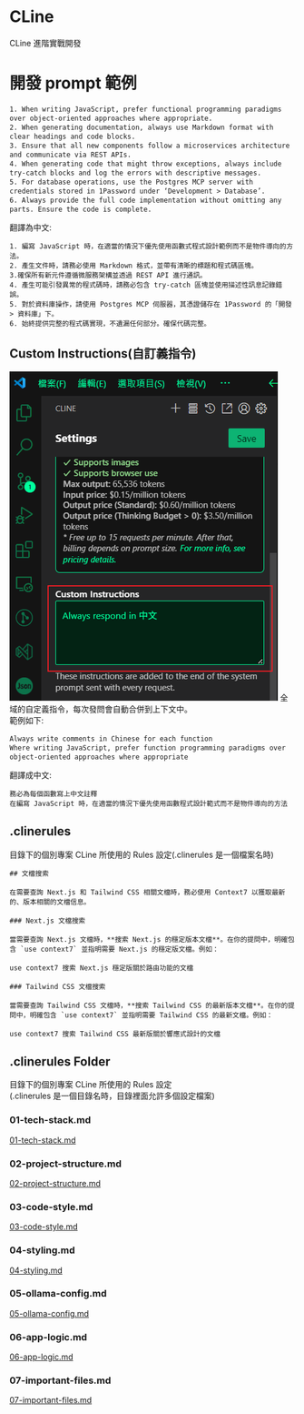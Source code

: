 # CLine
CLine 進階實戰開發

# 開發 prompt 範例

```md!
1. When writing JavaScript, prefer functional programming paradigms over object-oriented approaches where appropriate.
2. When generating documentation, always use Markdown format with clear headings and code blocks.
3. Ensure that all new components follow a microservices architecture and communicate via REST APIs.
4. When generating code that might throw exceptions, always include try-catch blocks and log the errors with descriptive messages.
5. For database operations, use the Postgres MCP server with credentials stored in 1Password under ‘Development > Database’.
6. Always provide the full code implementation without omitting any parts. Ensure the code is complete.
```
翻譯為中文:
```md!
1. 編寫 JavaScript 時，在適當的情況下優先使用函數式程式設計範例而不是物件導向的方法。
2. 產生文件時，請務必使用 Markdown 格式，並帶有清晰的標題和程式碼區塊。
3.確保所有新元件遵循微服務架構並透過 REST API 進行通訊。
4. 產生可能引發異常的程式碼時，請務必包含 try-catch 區塊並使用描述性訊息記錄錯誤。
5. 對於資料庫操作，請使用 Postgres MCP 伺服器，其憑證儲存在 1Password 的「開發 > 資料庫」下。
6. 始終提供完整的程式碼實現，不遺漏任何部分。確保代碼完整。
```

## Custom Instructions(自訂義指令)
![Custom Instructions](./images/CLine_Custom_Instructions.png)
全域的自定義指令，每次發問會自動合併到上下文中。  
範例如下:  
```md!
Always write comments in Chinese for each function
Where writing JavaScript, prefer function programming paradigms over object-oriented approaches where appropriate
```
翻譯成中文:
```md!
務必為每個函數寫上中文註釋
在編寫 JavaScript 時，在適當的情況下優先使用函數程式設計範式而不是物件導向的方法
```

## .clinerules
目錄下的個別專案 CLine 所使用的 Rules 設定(.clinerules 是一個檔案名時)  
```md!
## 文檔搜索

在需要查詢 Next.js 和 Tailwind CSS 相關文檔時，務必使用 Context7 以獲取最新的、版本相關的文檔信息。

### Next.js 文檔搜索

當需要查詢 Next.js 文檔時，**搜索 Next.js 的穩定版本文檔**。在你的提問中，明確包含 `use context7` 並指明需要 Next.js 的穩定版文檔。例如：

use context7 搜索 Next.js 穩定版關於路由功能的文檔

### Tailwind CSS 文檔搜索

當需要查詢 Tailwind CSS 文檔時，**搜索 Tailwind CSS 的最新版本文檔**。在你的提問中，明確包含 `use context7` 並指明需要 Tailwind CSS 的最新文檔。例如：

use context7 搜索 Tailwind CSS 最新版關於響應式設計的文檔
```
## .clinerules Folder
目錄下的個別專案 CLine 所使用的 Rules 設定  
(.clinerules 是一個目錄名時，目錄裡面允許多個設定檔案)  
### 01-tech-stack.md
[01-tech-stack.md](./.clinerules/01-tech-stack.md)

### 02-project-structure.md
[02-project-structure.md](./.clinerules/02-project-structure.md)

### 03-code-style.md
[03-code-style.md](./.clinerules/03-code-style.md)

### 04-styling.md
[04-styling.md](./.clinerules/04-styling.md)

### 05-ollama-config.md
[05-ollama-config.md](./.clinerules/05-ollama-config.md)

### 06-app-logic.md
[06-app-logic.md](./.clinerules/06-app-logic.md)


### 07-important-files.md
[07-important-files.md](./.clinerules/07-important-files.md)
